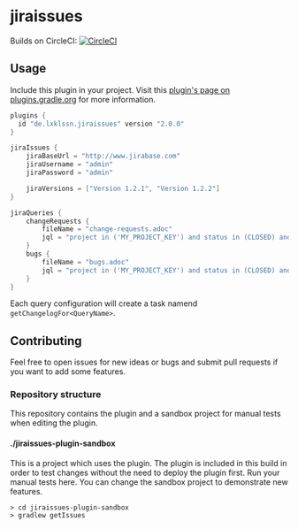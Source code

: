 # jiraissues

Builds on CircleCI: 
[![CircleCI](https://circleci.com/gh/lxklssn/jiraissues/tree/master.svg?style=svg)](https://circleci.com/gh/lxklssn/jiraissues/tree/master)

## Usage

Include this plugin in your project. Visit this 
[plugin's page on plugins.gradle.org](https://plugins.gradle.org/plugin/de.lxklssn.jiraissues) 
for more information. 

```gradle
plugins {
  id "de.lxklssn.jiraissues" version "2.0.0"
}

jiraIssues {
    jiraBaseUrl = "http://www.jirabase.com"
    jiraUsername = "admin"
    jiraPassword = "admin"

    jiraVersions = ["Version 1.2.1", "Version 1.2.2"]
}

jiraQueries {
    changeRequests {
        fileName = "change-requests.adoc"
        jql = "project in ('MY_PROJECT_KEY') and status in (CLOSED) and type = ChangeRequest"
    }
    bugs {
        fileName = "bugs.adoc"
        jql = "project in ('MY_PROJECT_KEY') and status in (CLOSED) and type = Bug"
    }
}
```

Each query configuration will create a task namend `getChangelogFor<QueryName>`.

## Contributing

Feel free to open issues for new ideas or bugs and submit pull requests if you want to add some features.

### Repository structure

This repository contains the plugin and a sandbox project for manual tests when editing the plugin.

#### ./jiraissues-plugin-sandbox

This is a project which uses the plugin. The plugin is included in this build in order to test changes without the need to deploy the plugin first.
Run your manual tests here. You can change the sandbox project to demonstrate new features.

```
> cd jiraissues-plugin-sandbox
> gradlew getIssues
```